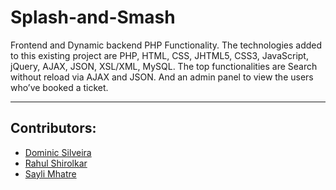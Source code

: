 # Splash-and-Smash
Frontend and Dynamic backend PHP Functionality. The technologies added to this existing project are PHP, HTML, CSS, JHTML5, CSS3, JavaScript, jQuery, AJAX, JSON, XSL/XML, MySQL. The top functionalities are Search without reload via AJAX and JSON. And an admin panel to view the users who’ve booked a ticket.

---

## Contributors:
- [Dominic Silveira]( https://github.com/dms24081999 )
- [Rahul Shirolkar]( https://github.com/Rahul-27-hub )
- [Sayli Mhatre]( https://github.com/Sayli-08 )
